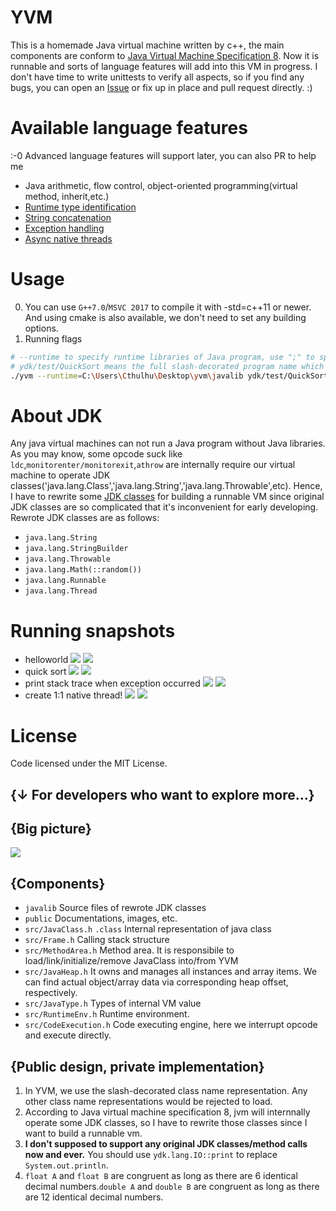 # YVM
This is a homemade Java virtual machine written by c++, the main components are conform to [Java Virtual Machine Specification 8](https://docs.oracle.com/javase/specs/jvms/se8/jvms8.pdf). Now it is runnable and sorts of language features will add into this VM in progress. I don't have time to write unittests to verify all aspects, so if you find any bugs, you can open an [Issue](https://github.com/racaljk/yvm/issues/new) or fix up in place and pull request directly. :) 

# Available language features
:-0 Advanced language features will support later, you can also PR to help me
+ Java arithmetic, flow control, object-oriented programming(virtual method, inherit,etc.)
+ [Runtime type identification](./javalib_src/ydk/test/InstanceofTest.java)
+ [String concatenation](./javalib_src/ydk/test/StringConcatenation.java)
+ [Exception handling](./javalib_src/ydk/test/ThrowExceptionTest.java)
+ [Async native threads](./javalib_src/ydk/test/CreateAsyncThreadsTest.java)

# Usage
0. You can use `G++7.0`/`MSVC 2017` to compile it with -std=c++11 or newer. And using cmake is also available, we don't need to set any building options.
1. Running flags
```bash
# --runtime to specify runtime libraries of Java program, use ";" to split multi paths
# ydk/test/QuickSort means the full slash-decorated program name which you want to run on yvm
./yvm --runtime=C:\Users\Cthulhu\Desktop\yvm\javalib ydk/test/QuickSort
```

# About JDK
Any java virtual machines can not run a Java program without Java libraries. As you may know, some opcode suck like `ldc`,`monitorenter/monitorexit`,`athrow` are internally require our virtual machine to operate JDK classes('java.lang.Class','java.lang.String','java.lang.Throwable',etc). Hence, I have to rewrite some [JDK classes](javalib_src) for building a runnable VM since original JDK classes are so complicated that it's inconvenient for early developing. 
Rewrote JDK classes are as follows:
+ `java.lang.String`
+ `java.lang.StringBuilder`
+ `java.lang.Throwable`
+ `java.lang.Math(::random())`
+ `java.lang.Runnable`
+ `java.lang.Thread`

# Running snapshots
+ helloworld
![](./public/hw.png)
![](./public/helloworld.png)
+ quick sort
![](./public/quicksort_java.png)
![](./public/quicksort_console.png)
+ print stack trace when exception occurred
![](./public/stj.png)
![](./public/stc.png)
+ create 1:1 native thread!
![](./public/create_async_java.png)
![](./public/create_async_console.png)

# License
Code licensed under the MIT License.


{↓ For developers who want to explore more...}
---
## {Big picture}
![](./public/arch.png)

## {Components}
+ `javalib` Source files of rewrote JDK classes 
+ `public` Documentations, images, etc.
+ `src/JavaClass.h` `.class` Internal representation of java class
+ `src/Frame.h` Calling stack structure
+ `src/MethodArea.h` Method area. It is responsibile to load/link/initialize/remove JavaClass into/from YVM
+ `src/JavaHeap.h` It owns and manages all instances and array items. We can find actual object/array data via corresponding heap offset, respectively.
+ `src/JavaType.h` Types of internal VM value
+ `src/RuntimeEnv.h` Runtime environment.
+ `src/CodeExecution.h` Code executing engine, here we interrupt opcode and execute directly.

## {Public design, private implementation}
1. In YVM, we use the slash-decorated class name representation. Any other class name representations would be rejected to load.
2. According to Java virtual machine specification 8, jvm will internnally operate some JDK classes, so I have to rewrite those classes since I want to build a runnable vm.
3. **I don't supposed to support any original JDK classes/method calls now and ever.** You should use `ydk.lang.IO::print` to replace `System.out.println`.
4. `float A` and `float B` are congruent as long as there are 6 identical decimal numbers.`double A` and `double B` are congruent as long as there are 12 identical decimal numbers.